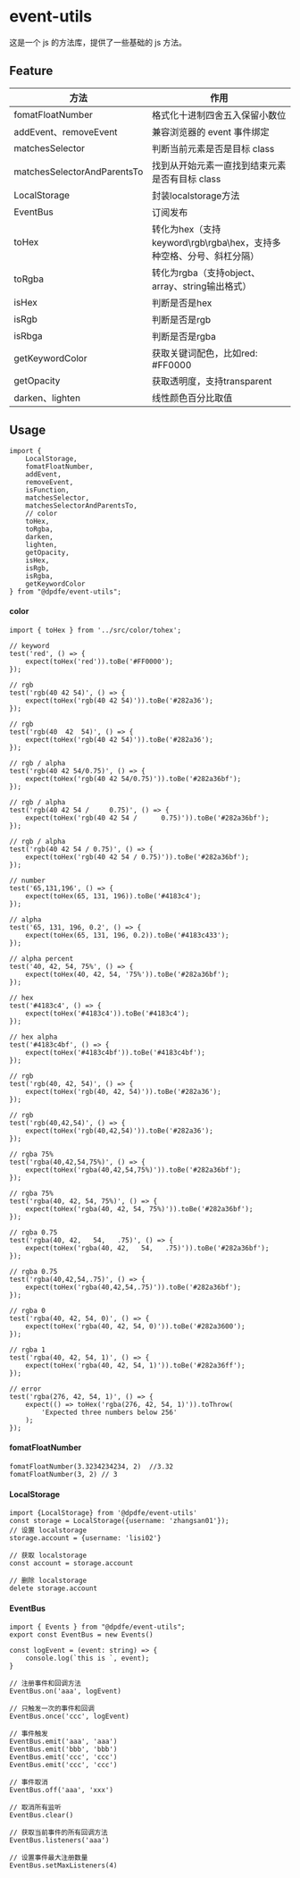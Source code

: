 # event-utils

这是一个 js 的方法库，提供了一些基础的 js 方法。

## Feature
| 方法 | 作用 |
| --- | --- |
| fomatFloatNumber | 格式化十进制四舍五入保留小数位 |
| addEvent、removeEvent | 兼容浏览器的 event 事件绑定 |
| matchesSelector | 判断当前元素是否是目标 class |
| matchesSelectorAndParentsTo | 找到从开始元素一直找到结束元素是否有目标 class |
| LocalStorage | 封装localstorage方法 |
| EventBus | 订阅发布 |
| toHex | 转化为hex（支持keyword\rgb\rgba\hex，支持多种空格、分号、斜杠分隔） |
| toRgba | 转化为rgba（支持object、array、string输出格式） |
| isHex | 判断是否是hex |
| isRgb | 判断是否是rgb |
| isRbga | 判断是否是rgba |
| getKeywordColor | 获取关键词配色，比如red: #FF0000 |
| getOpacity | 获取透明度，支持transparent |
| darken、lighten | 线性颜色百分比取值 |


## Usage

```
import {
    LocalStorage,
    fomatFloatNumber,
    addEvent,
    removeEvent,
    isFunction,
    matchesSelector,
    matchesSelectorAndParentsTo,
    // color
    toHex,
    toRgba,
    darken,
    lighten,
    getOpacity,
    isHex,
    isRgb,
    isRgba,
    getKeywordColor
} from "@dpdfe/event-utils";
```

#### color
```
import { toHex } from '../src/color/tohex';

// keyword
test('red', () => {
    expect(toHex('red')).toBe('#FF0000');
});

// rgb
test('rgb(40 42 54)', () => {
    expect(toHex('rgb(40 42 54)')).toBe('#282a36');
});

// rgb
test('rgb(40  42  54)', () => {
    expect(toHex('rgb(40 42 54)')).toBe('#282a36');
});

// rgb / alpha
test('rgb(40 42 54/0.75)', () => {
    expect(toHex('rgb(40 42 54/0.75)')).toBe('#282a36bf');
});

// rgb / alpha
test('rgb(40 42 54 /     0.75)', () => {
    expect(toHex('rgb(40 42 54 /      0.75)')).toBe('#282a36bf');
});

// rgb / alpha
test('rgb(40 42 54 / 0.75)', () => {
    expect(toHex('rgb(40 42 54 / 0.75)')).toBe('#282a36bf');
});

// number
test('65,131,196', () => {
    expect(toHex(65, 131, 196)).toBe('#4183c4');
});

// alpha
test('65, 131, 196, 0.2', () => {
    expect(toHex(65, 131, 196, 0.2)).toBe('#4183c433');
});

// alpha percent
test('40, 42, 54, 75%', () => {
    expect(toHex(40, 42, 54, '75%')).toBe('#282a36bf');
});

// hex
test('#4183c4', () => {
    expect(toHex('#4183c4')).toBe('#4183c4');
});

// hex alpha
test('#4183c4bf', () => {
    expect(toHex('#4183c4bf')).toBe('#4183c4bf');
});

// rgb
test('rgb(40, 42, 54)', () => {
    expect(toHex('rgb(40, 42, 54)')).toBe('#282a36');
});

// rgb
test('rgb(40,42,54)', () => {
    expect(toHex('rgb(40,42,54)')).toBe('#282a36');
});

// rgba 75%
test('rgba(40,42,54,75%)', () => {
    expect(toHex('rgba(40,42,54,75%)')).toBe('#282a36bf');
});

// rgba 75%
test('rgba(40, 42, 54, 75%)', () => {
    expect(toHex('rgba(40, 42, 54, 75%)')).toBe('#282a36bf');
});

// rgba 0.75
test('rgba(40, 42,   54,   .75)', () => {
    expect(toHex('rgba(40, 42,   54,   .75)')).toBe('#282a36bf');
});

// rgba 0.75
test('rgba(40,42,54,.75)', () => {
    expect(toHex('rgba(40,42,54,.75)')).toBe('#282a36bf');
});

// rgba 0
test('rgba(40, 42, 54, 0)', () => {
    expect(toHex('rgba(40, 42, 54, 0)')).toBe('#282a3600');
});

// rgba 1
test('rgba(40, 42, 54, 1)', () => {
    expect(toHex('rgba(40, 42, 54, 1)')).toBe('#282a36ff');
});

// error
test('rgba(276, 42, 54, 1)', () => {
    expect(() => toHex('rgba(276, 42, 54, 1)')).toThrow(
        'Expected three numbers below 256'
    );
});

```

#### fomatFloatNumber
```
fomatFloatNumber(3.3234234234, 2)  //3.32
fomatFloatNumber(3, 2) // 3
```

#### LocalStorage
```
import {LocalStorage} from '@dpdfe/event-utils'
const storage = LocalStorage({username: 'zhangsan01'});
// 设置 localstorage
storage.account = {username: 'lisi02'}

// 获取 localstorage
const account = storage.account

// 删除 localstorage
delete storage.account
```

#### EventBus
```
import { Events } from "@dpdfe/event-utils";
export const EventBus = new Events()

const logEvent = (event: string) => {
    console.log(`this is `, event);
}

// 注册事件和回调方法
EventBus.on('aaa', logEvent)

// 只触发一次的事件和回调
EventBus.once('ccc', logEvent)

// 事件触发
EventBus.emit('aaa', 'aaa')
EventBus.emit('bbb', 'bbb')
EventBus.emit('ccc', 'ccc')
EventBus.emit('ccc', 'ccc')

// 事件取消
EventBus.off('aaa', 'xxx')

// 取消所有监听
EventBus.clear()

// 获取当前事件的所有回调方法
EventBus.listeners('aaa')

// 设置事件最大注册数量
EventBus.setMaxListeners(4)
```
